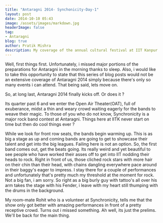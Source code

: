 ```yaml
---
title: "Antaragni 2014- Synchonicity-Day-1"
layout: post
date: 2014-10-10 05:43
image: /assets/images/markdown.jpg
headerImage: false
tag:
- Antaragni
blog: true
author: Pratik Mishra
description: My coverage of the annual cultural festival at IIT Kanpur.
---
```


Well, first things first. Unfortunately, i missed major portions of the preparations for Antaragni in the morning thanks to sleep. Also, i would like to take this opportunity to state that this series of blog posts would not be an extensive coverage of Antaragni 2014 simply because there's only so many events i can attend. That being said, lets move on.

So, at long last, Antaragni 2014 finally kicks off. Or does it ?

Its quarter past 6 and we enter the Open Air Theater(OAT), full of exuberance,  midst a thin and weary crowd waiting eagerly for the bands to weave their magic. To those of you who do not know, Synchronicity is a major rock band contest at Antaragni. Things here at IITK never start on time but then do cool things ever ?

While we look for front row seats, the bands begin warming up. This is as big a stage as up and coming bands are going to get to showcase their talent and get into the big leagues. Failing here is not an option. So, the first band comes out, get the beats going. Its really weird and yet beautiful to see people who have worked their asses off to get into IIT nodding their heads to rock. Right in front of us, those cliched rock stars with more hair on their chin than their head, with chains dangling everywhere pace around in their baggy's eager to impress. I stay there for a couple of performances and unfortunately that's  pretty much my threshold at the moment for rock. Not a big fan, i am sorry. So right as a big burly guy with tattoo's all over his arm takes the stage with his Fender, i leave with my heart still thumping with the drums in the background.

My room-mate Rohit who is a volunteer at Synchronicity, tells me that the show only got better with amazing performances in front of a pretty receptive crowd. Turns out i missed something. Ah well, its just the prelims. We'll be back for the main thing.
